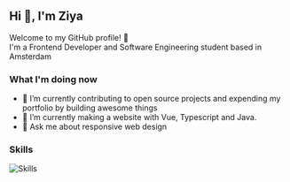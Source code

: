## Hi 👋, I'm Ziya

Welcome to my GitHub profile! 🌟 <br>
I'm a Frontend Developer and Software Engineering student based in Amsterdam

### What I'm doing now

- 🔭 I’m currently contributing to open source projects and expending my portfolio by building awesome things
- 🌱 I’m currently making a website with Vue, Typescript and Java.
- 💬 Ask me about responsive web design

### Skills
![Skills](https://skillicons.dev/icons?i=ts,js,vue,nodejs,java,spring,css,html,tailwind,bootstrap,svg,mysql,git,figma)
